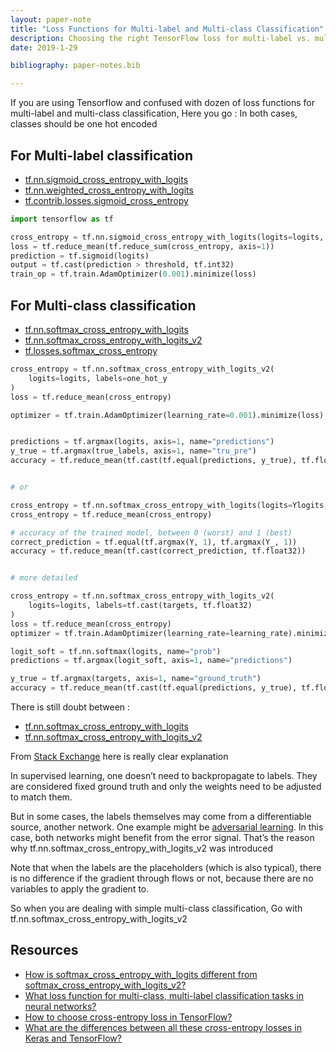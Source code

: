 ```yaml
---
layout: paper-note
title: "Loss Functions for Multi-label and Multi-class Classification"
description: Choosing the right TensorFlow loss for multi-label vs. multi-class tasks; A guide
date: 2019-1-29

bibliography: paper-notes.bib

---
```


If you are using Tensorflow and confused with dozen of loss functions for multi-label and multi-class classification, Here you go : In both cases, classes should be one hot encoded

## For Multi-label classification

- [tf.nn.sigmoid_cross_entropy_with_logits](https://www.tensorflow.org/api_docs/python/tf/nn/sigmoid_cross_entropy_with_logits)
- [tf.nn.weighted_cross_entropy_with_logits](https://www.tensorflow.org/api_docs/python/tf/nn/weighted_cross_entropy_with_logits)
- [tf.contrib.losses.sigmoid_cross_entropy](https://www.tensorflow.org/api_docs/python/tf/contrib/losses/sigmoid_cross_entropy)

```python
import tensorflow as tf

cross_entropy = tf.nn.sigmoid_cross_entropy_with_logits(logits=logits, labels=tf.cast(targets,tf.float32))
loss = tf.reduce_mean(tf.reduce_sum(cross_entropy, axis=1))
prediction = tf.sigmoid(logits)
output = tf.cast(prediction > threshold, tf.int32)
train_op = tf.train.AdamOptimizer(0.001).minimize(loss)

  ```

## For Multi-class classification

- [tf.nn.softmax_cross_entropy_with_logits](https://www.tensorflow.org/api_docs/python/tf/nn/softmax_cross_entropy_with_logits)
- [tf.nn.softmax_cross_entropy_with_logits_v2](https://www.tensorflow.org/api_docs/python/tf/compat/v1/nn/softmax_cross_entropy_with_logits_v2)
- [tf.losses.softmax_cross_entropy](https://www.tensorflow.org/api_docs/python/tf/compat/v1/losses/softmax_cross_entropy)

```python
cross_entropy = tf.nn.softmax_cross_entropy_with_logits_v2(
    logits=logits, labels=one_hot_y
)
loss = tf.reduce_mean(cross_entropy)

optimizer = tf.train.AdamOptimizer(learning_rate=0.001).minimize(loss)


predictions = tf.argmax(logits, axis=1, name="predictions")
y_true = tf.argmax(true_labels, axis=1, name="tru_pre")
accuracy = tf.reduce_mean(tf.cast(tf.equal(predictions, y_true), tf.float32))


# or

cross_entropy = tf.nn.softmax_cross_entropy_with_logits(logits=Ylogits, labels=Y_)
cross_entropy = tf.reduce_mean(cross_entropy)

# accuracy of the trained model, between 0 (worst) and 1 (best)
correct_prediction = tf.equal(tf.argmax(Y, 1), tf.argmax(Y_, 1))
accuracy = tf.reduce_mean(tf.cast(correct_prediction, tf.float32))


# more detailed

cross_entropy = tf.nn.softmax_cross_entropy_with_logits_v2(
    logits=logits, labels=tf.cast(targets, tf.float32)
)
loss = tf.reduce_mean(cross_entropy)
optimizer = tf.train.AdamOptimizer(learning_rate=learning_rate).minimize(oss)

logit_soft = tf.nn.softmax(logits, name="prob")
predictions = tf.argmax(logit_soft, axis=1, name="predictions")

y_true = tf.argmax(targets, axis=1, name="ground_truth")
accuracy = tf.reduce_mean(tf.cast(tf.equal(predictions, y_true), tf.float32))
```

There is still doubt between :

- [tf.nn.softmax_cross_entropy_with_logits](https://www.tensorflow.org/api_docs/python/tf/nn/softmax_cross_entropy_with_logits)
- [tf.nn.softmax_cross_entropy_with_logits_v2](https://www.tensorflow.org/api_docs/python/tf/compat/v1/nn/softmax_cross_entropy_with_logits_v2)

From [Stack Exchange](https://stats.stackexchange.com/questions/327348/how-is-softmax-cross-entropy-with-logits-different-from-softmax-cross-entropy-wi) here is really clear explanation

In supervised learning, one doesn’t need to backpropagate to labels. They are considered fixed ground truth and only the weights need to be adjusted to match them.

But in some cases, the labels themselves may come from a differentiable source, another network. One example might be [adversarial learning](https://en.wikipedia.org/wiki/Generative_adversarial_network). In this case, both networks might benefit from the error signal. That’s the reason why tf.nn.softmax_cross_entropy_with_logits_v2 was introduced

Note that when the labels are the placeholders (which is also typical), there is no difference if the gradient through flows or not, because there are no variables to apply the gradient to.

So when you are dealing with simple multi-class classification, Go with tf.nn.softmax_cross_entropy_with_logits_v2


## Resources

- [How is softmax_cross_entropy_with_logits different from softmax_cross_entropy_with_logits_v2?](https://stats.stackexchange.com/questions/327348/how-is-softmax-cross-entropy-with-logits-different-from-softmax-cross-entropy-wi)
- [What loss function for multi-class, multi-label classification tasks in neural networks?](https://stats.stackexchange.com/questions/207794/what-loss-function-for-multi-class-multi-label-classification-tasks-in-neural-n/435713#435713)
- [How to choose cross-entropy loss in TensorFlow?](https://stackoverflow.com/questions/47034888/how-to-choose-cross-entropy-loss-in-tensorflow)
- [What are the differences between all these cross-entropy losses in Keras and TensorFlow?](https://stackoverflow.com/questions/44674847/what-are-the-differences-between-all-these-cross-entropy-losses-in-keras-and-ten)